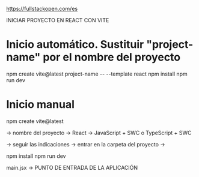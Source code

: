 https://fullstackopen.com/es

INICIAR PROYECTO EN REACT CON VITE

# Inicio automático. Sustituir "project-name" por el nombre del proyecto
npm create vite@latest project-name -- --template react
npm install
npm run dev

# Inicio manual
npm create vite@latest

-> nombre del proyecto -> React -> JavaScript + SWC o TypeScript + SWC

-> seguir las indicaciones -> entrar en la carpeta del proyecto ->

npm install
npm run dev

main.jsx -> PUNTO DE ENTRADA DE LA APLICACIÓN
